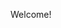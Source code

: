 <!--
.. title: First page
.. slug: index
.. date: 2020-02-19 00:21:18 UTC+01:00
.. tags: 
.. category: 
.. link: 
.. description: 
.. type: text
-->

Welcome! 